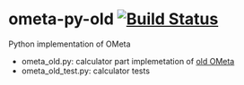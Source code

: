 ometa-py-old [![Build Status](https://api.travis-ci.org/afi-lambda/ometa-py-old.png)](https://api.travis-ci.org/afi-lambda/ometa-py-old)
============

Python implementation of OMeta

- ometa_old.py: calculator part implemetation of [old OMeta]
- ometa_old_test.py: calculator tests

[old OMeta]: http://tinlizzie.org/ometa/ometa-js-old/
